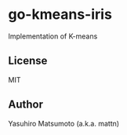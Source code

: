 # go-kmeans-iris

Implementation of K-means

## License

MIT

## Author

Yasuhiro Matsumoto (a.k.a. mattn)
